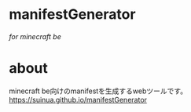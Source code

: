 # manifestGenerator
###### for minecraft be

# about
minecraft be向けのmanifestを生成するwebツールです。
https://suinua.github.io/manifestGenerator